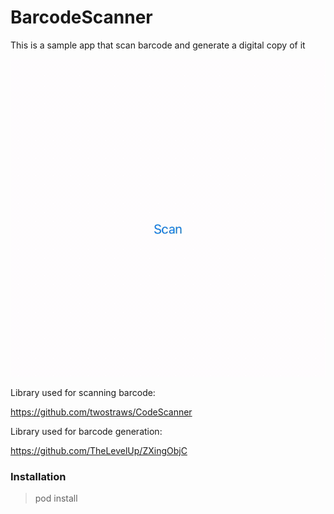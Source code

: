 # BarcodeScanner

This is a sample app that scan barcode and generate a digital copy of it

![](sample_app.gif)

Library used for scanning barcode:

https://github.com/twostraws/CodeScanner

Library used for barcode generation:

https://github.com/TheLevelUp/ZXingObjC


### Installation

> pod install



